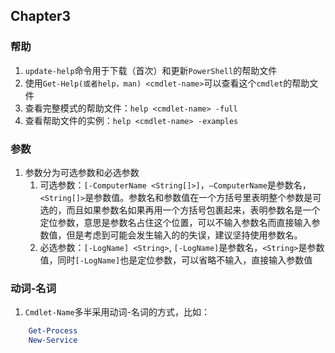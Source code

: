 ## Chapter3

### 帮助
1. `update-help`命令用于下载（首次）和更新`PowerShell`的帮助文件
2. 使用`Get-Help(或者help，man) <cmdlet-name>`可以查看这个`cmdlet`的帮助文件
3. 查看完整模式的帮助文件：`help <cmdlet-name> -full`
4. 查看帮助文件的实例：`help <cmdlet-name> -examples`

### 参数
1. 参数分为可选参数和必选参数
    1. 可选参数：`[-ComputerName <String[]>]`，`—ComputerName`是参数名，`<String[]>`是参数值。参数名和参数值在一个方括号里表明整个参数是可选的，而且如果参数名如果再用一个方括号包裹起来，表明参数名是一个定位参数，意思是参数名占住这个位置，可以不输入参数名而直接输入参数值，但是考虑到可能会发生输入的的失误，建议坚持使用参数名。
    2. 必选参数：`[-LogName] <String>`, `[-LogName]`是参数名，`<String>`是参数值，同时`[-LogName]`也是定位参数，可以省略不输入，直接输入参数值

### 动词-名词
1. `Cmdlet-Name`多半采用动词-名词的方式，比如：
``` powershell
    Get-Process
    New-Service
```

